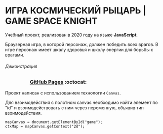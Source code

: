 # ИГРА КОСМИЧЕСКИЙ РЫЦАРЬ | GAME SPACE KNIGHT

Учебный проект, реализован в 2020 году на языке **JavaScript**. 

Браузерная игра, в которой персонаж, должен победить всех врагов. В игре персонаж имеет шкалу здоровья и школу энергии для борьбы с врагами.

###### Демонстрация
<dl>
  <dd>
    <dl>
      <dd>
        <h3><a href="https://riorustik.github.io/GameSSTU_1_1/">GitHub Pages</a> :octocat:</h3>
      </dd>
    </dl>
  </dd>
</dl> 

Проект написан с использованием технологии `Canvas`. 

Для взоимодействия с полотном сanvas необходимо найти элемент <Canvas> по "id" и взоимодействовать с ним через переменную, обьявив тип взоимодействия.

```
mapCanvas = document.getElementById("game");           
ctxMap = mapCanvas.getContext("2d");                
```
